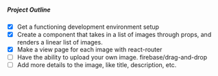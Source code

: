 ##### Project Outline
- [x] Get a functioning development environment setup
- [x] Create a component that takes in a list of images through props, and renders a linear list of images.
- [x] Make a view page for each image with react-router
- [ ] Have the ability to upload your own image. firebase/drag-and-drop
- [ ] Add more details to the image, like title, description, etc.
